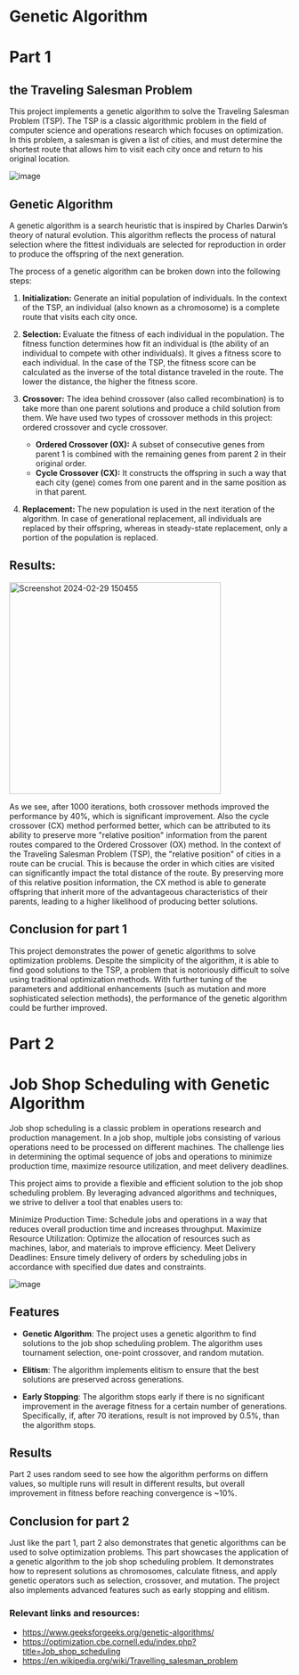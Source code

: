 # Genetic Algorithm

# Part 1

## the Traveling Salesman Problem

This project implements a genetic algorithm to solve the Traveling Salesman Problem (TSP). The TSP is a classic algorithmic problem in the field of computer science and operations research which focuses on optimization. In this problem, a salesman is given a list of cities, and must determine the shortest route that allows him to visit each city once and return to his original location.

![image](https://github.com/MikheilKvizhinadze2001/traveling_salesman_problem/assets/85734592/e4b1ed7d-6dd8-46c3-b943-ce359f899593)




## Genetic Algorithm

A genetic algorithm is a search heuristic that is inspired by Charles Darwin’s theory of natural evolution. This algorithm reflects the process of natural selection where the fittest individuals are selected for reproduction in order to produce the offspring of the next generation.

The process of a genetic algorithm can be broken down into the following steps:

1. **Initialization:** Generate an initial population of individuals. In the context of the TSP, an individual (also known as a chromosome) is a complete route that visits each city once.

2. **Selection:** Evaluate the fitness of each individual in the population. The fitness function determines how fit an individual is (the ability of an individual to compete with other individuals). It gives a fitness score to each individual. In the case of the TSP, the fitness score can be calculated as the inverse of the total distance traveled in the route. The lower the distance, the higher the fitness score.

3. **Crossover:** The idea behind crossover (also called recombination) is to take more than one parent solutions and produce a child solution from them. We have used two types of crossover methods in this project: ordered crossover and cycle crossover.

    - **Ordered Crossover (OX):** A subset of consecutive genes from parent 1 is combined with the remaining genes from parent 2 in their original order.
    - **Cycle Crossover (CX):** It constructs the offspring in such a way that each city (gene) comes from one parent and in the same position as in that parent.

4. **Replacement:** The new population is used in the next iteration of the algorithm. In case of generational replacement, all individuals are replaced by their offspring, whereas in steady-state replacement, only a portion of the population is replaced.

## Results:

<img width="380" alt="Screenshot 2024-02-29 150455" src="https://github.com/MikheilKvizhinadze2001/traveling_salesman_problem/assets/85734592/1d063ac6-f112-4dce-98ac-025b5a15a65e">

    
As we see, after 1000 iterations, both crossover methods improved the performance by 40%, which is significant improvement. Also the cycle crossover (CX) method performed better, which can be attributed to its ability to preserve more "relative position" information from the parent routes compared to the Ordered Crossover (OX) method.
In the context of the Traveling Salesman Problem (TSP), the "relative position" of cities in a route can be crucial. This is because the order in which cities are visited can significantly impact the total distance of the route. By preserving more of this relative position information, the CX method is able to generate offspring that inherit more of the advantageous characteristics of their parents, leading to a higher likelihood of producing better solutions.

## Conclusion for part 1

This project demonstrates the power of genetic algorithms to solve optimization problems. Despite the simplicity of the algorithm, it is able to find good solutions to the TSP, a problem that is notoriously difficult to solve using traditional optimization methods. With further tuning of the parameters and additional enhancements (such as mutation and more sophisticated selection methods), the performance of the genetic algorithm could be further improved.


# Part 2

# Job Shop Scheduling with Genetic Algorithm

Job shop scheduling is a classic problem in operations research and production management. In a job shop, multiple jobs consisting of various operations need to be processed on different machines. The challenge lies in determining the optimal sequence of jobs and operations to minimize production time, maximize resource utilization, and meet delivery deadlines.

This project aims to provide a flexible and efficient solution to the job shop scheduling problem. By leveraging advanced algorithms and techniques, we strive to deliver a tool that enables users to:

Minimize Production Time: Schedule jobs and operations in a way that reduces overall production time and increases throughput.
Maximize Resource Utilization: Optimize the allocation of resources such as machines, labor, and materials to improve efficiency.
Meet Delivery Deadlines: Ensure timely delivery of orders by scheduling jobs in accordance with specified due dates and constraints.



![image](https://github.com/MikheilKvizhinadze2001/traveling_salesman_problem/assets/85734592/b56f911d-3ac5-4559-aaf8-7b840c4f0aa6)





## Features

- **Genetic Algorithm**: The project uses a genetic algorithm to find solutions to the job shop scheduling problem. The algorithm uses tournament selection, one-point crossover, and random mutation.

- **Elitism**: The algorithm implements elitism to ensure that the best solutions are preserved across generations.

- **Early Stopping**: The algorithm stops early if there is no significant improvement in the average fitness for a certain number of generations.
  Specifically, if, after 70 iterations, result is not improved by 0.5%, than the algorithm stops.

## Results
Part 2 uses random seed to see how the algorithm performs on differn values, so multiple runs will result in different results, but overall improvement in fitness before
reaching convergence is ~10%.

## Conclusion for part 2

Just like the part 1, part 2 also demonstrates that genetic algorithms can be used to solve optimization problems. This part showcases the application of a genetic algorithm to the job shop scheduling problem. It demonstrates how to represent solutions as chromosomes, calculate fitness, and apply genetic operators such as selection, crossover, and mutation. The project also implements advanced features such as early stopping and elitism.



### Relevant links and resources:

- https://www.geeksforgeeks.org/genetic-algorithms/
- https://optimization.cbe.cornell.edu/index.php?title=Job_shop_scheduling
- https://en.wikipedia.org/wiki/Travelling_salesman_problem
